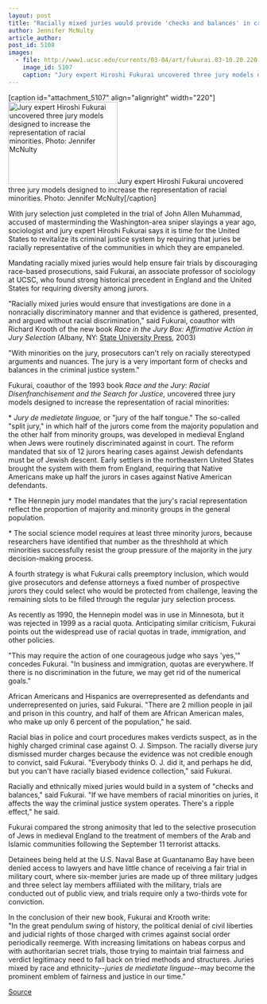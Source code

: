 ```yaml
---
layout: post
title: "Racially mixed juries would provide 'checks and balances' in criminal justice system, sociologist Hiroshi Fukurai says"
author: Jennifer McNulty
article_author: 
post_id: 5108
images:
  - file: http://www1.ucsc.edu/currents/03-04/art/fukurai.03-10.20.220.jpg
    image_id: 5107
    caption: "Jury expert Hiroshi Fukurai uncovered three jury models designed to increase the representation of racial minorities. Photo: Jennifer McNulty"
---
```


[caption id="attachment_5107" align="alignright" width="220"]<a href="http://dev-ucsc-news.pantheonsite.io/wp-content/uploads/2003/10/fukurai.03-10.20.220.jpg"><img class="size-full wp-image-5107" src="http://dev-ucsc-news.pantheonsite.io/wp-content/uploads/2003/10/fukurai.03-10.20.220.jpg" alt="Jury expert Hiroshi Fukurai uncovered three jury models designed to increase the representation of racial minorities. Photo: Jennifer McNulty" width="220" height="165" /></a>Jury expert Hiroshi Fukurai uncovered three jury models designed to increase the representation of racial minorities. Photo: Jennifer McNulty[/caption]
<p>
  With jury selection just completed in the trial of John Allen Muhammad, accused of masterminding the Washington-area sniper slayings a year ago, sociologist and jury expert Hiroshi Fukurai says it is time for the United States to revitalize its criminal justice system by requiring that juries be racially representative of the communities in which they are empaneled.
</p>
<p>
  Mandating racially mixed juries would help ensure fair trials by discouraging race-based prosecutions, said Fukurai, an associate professor of sociology at UCSC, who found strong historical precedent in England and the United States for requiring diversity among jurors.<br>
</p>
<p>
  "Racially mixed juries would ensure that investigations are done in a nonracially discriminatory manner and that evidence is gathered, presented, and argued without racial discrimination," said Fukurai, coauthor with Richard Krooth of the new book <i>Race in the Jury Box: Affirmative Action in Jury Selection</i> (Albany, NY: <a href="http://www.sunypress.edu/details.asp?id=60811">State University Press</a>, 2003)
</p>
<p>
  "With minorities on the jury, prosecutors can't rely on racially stereotyped arguments and nuances. The jury is a very important form of checks and balances in the criminal justice system."<br>
</p>
<p>
  Fukurai, coauthor of the 1993 book <i>Race and the Jury: Racial Disenfranchisement and the Search for Justice,</i> uncovered three jury models designed to increase the representation of racial minorities:<br>
</p>
<p>
  * <i>Jury de medietate linguae,</i> or "jury of the half tongue." The so-called "split jury," in which half of the jurors come from the majority population and the other half from minority groups, was developed in medieval England when Jews were routinely discriminated against in court. The reform mandated that six of 12 jurors hearing cases against Jewish defendants must be of Jewish descent. Early settlers in the northeastern United States brought the system with them from England, requiring that Native Americans make up half the jurors in cases against Native American defendants.<br>
</p>
<p>
  * The Hennepin jury model mandates that the jury's racial representation reflect the proportion of majority and minority groups in the general population.<br>
</p>
<p>
  * The social science model requires at least three minority jurors, because researchers have identified that number as the threshhold at which minorities successfully resist the group pressure of the majority in the jury decision-making process.<br>
</p>
<p>
  A fourth strategy is what Fukurai calls preemptory inclusion, which would give prosecutors and defense attorneys a fixed number of prospective jurors they could select who would be protected from challenge, leaving the remaining slots to be filled through the regular jury selection process.<br>
</p>
<p>
  As recently as 1990, the Hennepin model was in use in Minnesota, but it was rejected in 1999 as a racial quota. Anticipating similar criticism, Fukurai points out the widespread use of racial quotas in trade, immigration, and other policies.
</p>
<p>
  "This may require the action of one courageous judge who says 'yes,'" concedes Fukurai. "In business and immigration, quotas are everywhere. If there is no discrimination in the future, we may get rid of the numerical goals."<br>
</p>
<p>
  African Americans and Hispanics are overrepresented as defendants and underrepresented on juries, said Fukurai. "There are 2 million people in jail and prison in this country, and half of them are African American males, who make up only 6 percent of the population," he said.<br>
</p>
<p>
  Racial bias in police and court procedures makes verdicts suspect, as in the highly charged criminal case against O. J. Simpson. The racially diverse jury dismissed murder charges because the evidence was not credible enough to convict, said Fukurai. "Everybody thinks O. J. did it, and perhaps he did, but you can't have racially biased evidence collection," said Fukurai.<br>
</p>
<p>
  Racially and ethnically mixed juries would build in a system of "checks and balances," said Fukurai. "If we have members of racial minorities on juries, it affects the way the criminal justice system operates. There's a ripple effect," he said.<br>
</p>
<p>
  Fukurai compared the strong animosity that led to the selective prosecution of Jews in medieval England to the treatment of members of the Arab and Islamic communities following the September 11 terrorist attacks.<br>
</p>
<p>
  Detainees being held at the U.S. Naval Base at Guantanamo Bay have been denied access to lawyers and have little chance of receiving a fair trial in military court, where six-member juries are made up of three military judges and three select lay members affiliated with the military, trials are conducted out of public view, and trials require only a two-thirds vote for conviction.<br>
</p>
<p>
  In the conclusion of their new book, Fukurai and Krooth write:<br>
  "In the great pendulum swing of history, the political denial of civil liberties and judicial rights of those charged with crimes against social order periodically reemerge. With increasing limitations on habeas corpus and with authoritarian secret trials, those trying to maintain trial fairness and verdict legitimacy need to fall back on tried methods and structures. Juries mixed by race and ethnicity--<i>juries de medietate linguae</i>--may become the prominent emblem of fairness and justice in our time."<br>
</p>
<p><a href="http://www1.ucsc.edu/currents/03-04/10-20/juries.html" title="Permalink to juries">Source</a></p>
